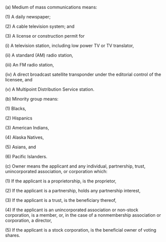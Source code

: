 (a) Medium of mass communications means:

(1) A daily newspaper;

(2) A cable television system; and

(3) A license or construction permit for

(i) A television station, including low power TV or TV translator,

(ii) A standard (AM) radio station,

(iii) An FM radio station,

(iv) A direct broadcast satellite transponder under the editorial control of the licensee, and

(v) A Multipoint Distribution Service station.

(b) Minority group means:

(1) Blacks,

(2) Hispanics

(3) American Indians,

(4) Alaska Natives,

(5) Asians, and

(6) Pacific Islanders.

(c) Owner means the applicant and any individual, partnership, trust, unincorporated association, or corporation which:

(1) If the applicant is a proprietorship, is the proprietor,

(2) If the applicant is a partnership, holds any partnership interest,

(3) If the applicant is a trust, is the beneficiary thereof,

(4) If the applicant is an unincorporated association or non-stock corporation, is a member, or, in the case of a nonmembership association or corporation, a director,

(5) If the applicant is a stock corporation, is the beneficial owner of voting shares.
                                    

